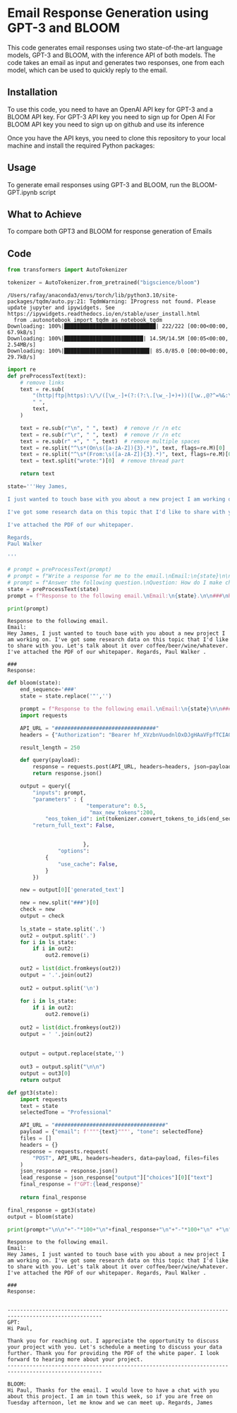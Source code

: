 # Email Response Generation using GPT-3 and BLOOM
This code generates email responses using two state-of-the-art language models, GPT-3 and BLOOM, with the inference API of both models. The code takes an email as input and generates two responses, one from each model, which can be used to quickly reply to the email.

## Installation
To use this code, you need to have an OpenAI API key for GPT-3 and a BLOOM API key. 
For GPT-3 API key you need to sign up for Open AI
For BLOOM API key you need to sign up on github and use its inference

Once you have the API keys, you need to clone this repository to your local machine and install the required Python packages:

## Usage
To generate email responses using GPT-3 and BLOOM, run the BLOOM-GPT.ipynb script


## What to Achieve
To compare both GPT3 and BLOOM for response generation of Emails

## Code

```python
from transformers import AutoTokenizer

tokenizer = AutoTokenizer.from_pretrained("bigscience/bloom")
```

    /Users/rafay/anaconda3/envs/torch/lib/python3.10/site-packages/tqdm/auto.py:21: TqdmWarning: IProgress not found. Please update jupyter and ipywidgets. See https://ipywidgets.readthedocs.io/en/stable/user_install.html
      from .autonotebook import tqdm as notebook_tqdm
    Downloading: 100%|█████████████████████████████| 222/222 [00:00<00:00, 67.9kB/s]
    Downloading: 100%|█████████████████████████| 14.5M/14.5M [00:05<00:00, 2.54MB/s]
    Downloading: 100%|███████████████████████████| 85.0/85.0 [00:00<00:00, 29.7kB/s]



```python
import re
def preProcessText(text):
    # remove links
    text = re.sub(
        "(http|ftp|https):\/\/([\w_-]+(?:(?:\.[\w_-]+)+))([\w.,@?^=%&:\/~+#-]*[\w@?^=%&\/~+#-])",
        " ",
        text,
    )

    text = re.sub(r"\n", " ", text)  # remove /r /n etc
    text = re.sub(r"\r", " ", text)  # remove /r /n etc
    text = re.sub(r" +", " ", text)  # remove multiple spaces
    text = re.split("^\s*(On\s([a-zA-Z]){3}.*)", text, flags=re.M)[0] 
    text = re.split("^\s*(From:\s([a-zA-Z]){3}.*)", text, flags=re.M)[0]
    text = text.split("wrote:")[0]  # remove thread part

    return text
```


```python
state='''Hey James,

I just wanted to touch base with you about a new project I am working on.

I've got some research data on this topic that I'd like to share with you. Let's talk about it over coffee/beer/wine/whatever.

I've attached the PDF of our whitepaper.

Regards,
Paul Walker

'''
```


```python
# prompt = preProcessText(prompt)
# prompt = f"Write a response for me to the email.\nEmail:\n{state}\n\n###\n\nResponse:\n"
# prompt = f"Answer the following question.\nQuestion: How do I make chicken masala\n\n###\n\nAnswer:\n"
state = preProcessText(state)
prompt = f"Response to the following email.\nEmail:\n{state}.\n\n###\nResponse:\n"
```


```python
print(prompt)
```

    Response to the following email.
    Email:
    Hey James, I just wanted to touch base with you about a new project I am working on. I've got some research data on this topic that I'd like to share with you. Let's talk about it over coffee/beer/wine/whatever. I've attached the PDF of our whitepaper. Regards, Paul Walker .
    
    ###
    Response:
    



```python
def bloom(state):
    end_sequence='###'
    state = state.replace('"','')

    prompt = f"Response to the following email.\nEmail:\n{state}\n\n###\nResponse:\n"
    import requests

    API_URL = "################################"
    headers = {"Authorization": "Bearer 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"}

    result_length = 250

    def query(payload):
        response = requests.post(API_URL, headers=headers, json=payload)
        return response.json()

    output = query({
        "inputs": prompt,
        "parameters" : {
                         "temperature": 0.5,
                          "max_new_tokens":200,
            "eos_token_id": int(tokenizer.convert_tokens_to_ids(end_sequence)),
        "return_full_text": False,


                        },
                "options": 
            {  
                "use_cache": False,
            }
        })

    new = output[0]['generated_text']

    new = new.split("###")[0]
    check = new
    output = check
    
    ls_state = state.split('.')
    out2 = output.split('.')
    for i in ls_state:
        if i in out2:
            out2.remove(i)
            
    out2 = list(dict.fromkeys(out2))
    output = '.'.join(out2)
    
    out2 = output.split('\n')
    
    for i in ls_state:
        if i in out2:
            out2.remove(i)
            
    out2 = list(dict.fromkeys(out2))
    output = ' '.join(out2)
    
    
    output = output.replace(state,'')
    
    out3 = output.split("\n\n")
    output = out3[0]    
    return output
```


```python
def gpt3(state):
    import requests
    text = state
    selectedTone = "Professional"

    API_URL = "###################################"
    payload = {"email": f'"""{text}"""', "tone": selectedTone}
    files = []
    headers = {}
    response = requests.request(
        "POST", API_URL, headers=headers, data=payload, files=files
    )
    json_response = response.json()
    lead_response = json_response["output"]["choices"][0]["text"]
    final_response = f"GPT:{lead_response}"
    
    return final_response

```


```python
final_response = gpt3(state)
output = bloom(state)

print(prompt+"\n\n"+"-"*100+"\n"+final_response+"\n"+"-"*100+"\n" +"\n"+"BLOOM:\n" +output)
```

    Response to the following email.
    Email:
    Hey James, I just wanted to touch base with you about a new project I am working on. I've got some research data on this topic that I'd like to share with you. Let's talk about it over coffee/beer/wine/whatever. I've attached the PDF of our whitepaper. Regards, Paul Walker .
    
    ###
    Response:
    
    
    ----------------------------------------------------------------------------------------------------
    GPT:
    Hi Paul,
    
    Thank you for reaching out. I appreciate the opportunity to discuss your project with you. Let's schedule a meeting to discuss your data further. Thank you for providing the PDF of the white paper. I look forward to hearing more about your project.
    ----------------------------------------------------------------------------------------------------
    
    BLOOM:
    Hi Paul, Thanks for the email. I would love to have a chat with you about this project. I am in town this week, so if you are free on Tuesday afternoon, let me know and we can meet up. Regards, James 



```python

```
